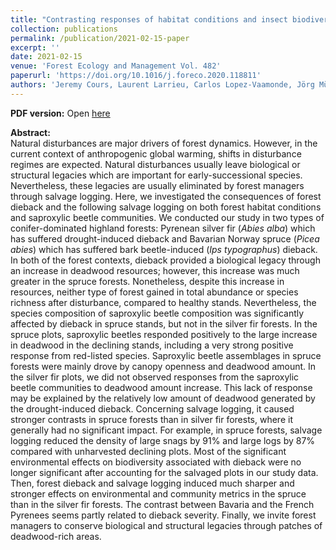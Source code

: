 ```yaml
---
title: "Contrasting responses of habitat conditions and insect biodiversity to pest- or climate-induced dieback in coniferous mountain forests"
collection: publications
permalink: /publication/2021-02-15-paper
excerpt: ''
date: 2021-02-15
venue: 'Forest Ecology and Management Vol. 482'
paperurl: 'https://doi.org/10.1016/j.foreco.2020.118811'
authors: 'Jeremy Cours, Laurent Larrieu, Carlos Lopez-Vaamonde, Jörg Müller, Guillem Parmain, Simon Thorn & Christophe Bouget'
---
```


**PDF version:**
Open [here](/files/Articles/2021/FEM_2021_Art.pdf)

**Abstract:**\
Natural disturbances are major drivers of forest dynamics. However, in the current context of anthropogenic global warming, shifts in disturbance regimes are expected. Natural disturbances usually leave biological or structural legacies which are important for early-successional species. Nevertheless, these legacies are usually eliminated by forest managers through salvage logging. Here, we investigated the consequences of forest dieback and the following salvage logging on both forest habitat conditions and saproxylic beetle communities. We conducted our study in two types of conifer-dominated highland forests: Pyrenean silver fir (*Abies alba*) which has suffered drought-induced dieback and Bavarian Norway spruce (*Picea abies*) which has suffered bark beetle-induced (*Ips typographus*) dieback. In both of the forest contexts, dieback provided a biological legacy through an increase in deadwood resources; however, this increase was much greater in the spruce forests. Nonetheless, despite this increase in resources, neither type of forest gained in total abundance or species richness after disturbance, compared to healthy stands. Nevertheless, the species composition of saproxylic beetle composition was significantly affected by dieback in spruce stands, but not in the silver fir forests. In the spruce plots, saproxylic beetles responded positively to the large increase in deadwood in the declining stands, including a very strong positive response from red-listed species. Saproxylic beetle assemblages in spruce forests were mainly drove by canopy openness and deadwood amount. In the silver fir plots, we did not observed responses from the saproxylic beetle communities to deadwood amount increase. This lack of response may be explained by the relatively low amount of deadwood generated by the drought-induced dieback. Concerning salvage logging, it caused stronger contrasts in spruce forests than in silver fir forests, where it generally had no significant impact. For example, in spruce forests, salvage logging reduced the density of large snags by 91% and large logs by 87% compared with unharvested declining plots. Most of the significant environmental effects on biodiversity associated with dieback were no longer significant after accounting for the salvaged plots in our study data. Then, forest dieback and salvage logging induced much sharper and stronger effects on environmental and community metrics in the spruce than in the silver fir forests. The contrast between Bavaria and the French Pyrenees seems partly related to dieback severity. Finally, we invite forest managers to conserve biological and structural legacies through patches of deadwood-rich areas.